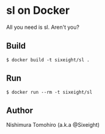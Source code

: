 # sl on Docker

All you need is sl. Aren't you?

## Build

```shell-session
$ docker build -t sixeight/sl .
```

## Run

```shell-session
$ docker run --rm -t sixeight/sl
```

## Author
Nishimura Tomohiro (a.k.a @Sixeight)
